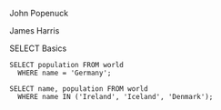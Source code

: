 John Popenuck

James Harris

SELECT Basics
```
SELECT population FROM world
  WHERE name = 'Germany';
```
```
SELECT name, population FROM world
  WHERE name IN ('Ireland', 'Iceland', 'Denmark');
```
